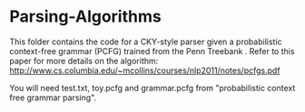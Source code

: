 Parsing-Algorithms
==================

This folder contains the code for a CKY-style parser given a probabilistic context-free grammar
(PCFG) trained from the Penn Treebank . 
Refer to this paper for more details on the algorithm:
http://www.cs.columbia.edu/~mcollins/courses/nlp2011/notes/pcfgs.pdf

You will need test.txt, toy.pcfg and grammar.pcfg from "probabilistic context free grammar parsing".

